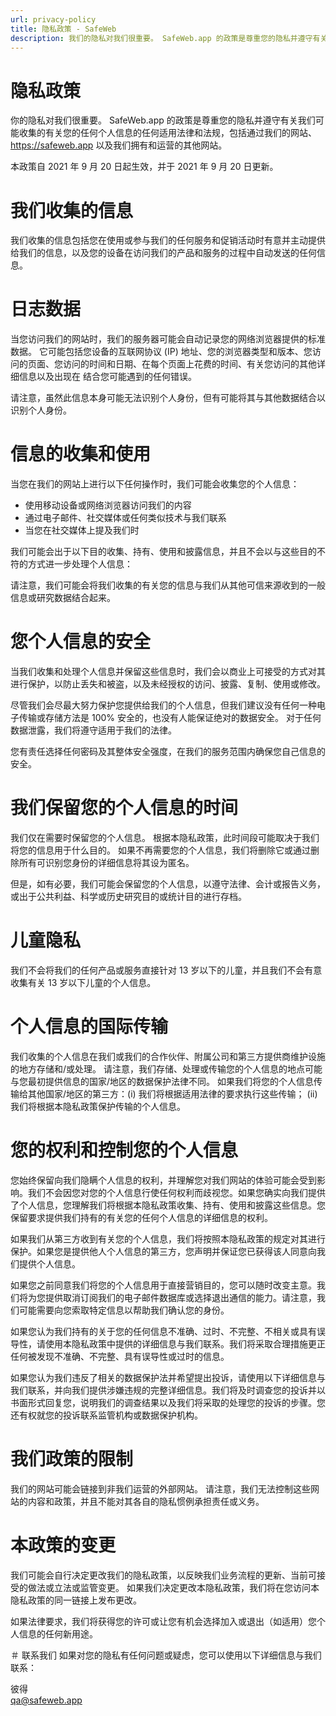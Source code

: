 ```yaml
---
url: privacy-policy
title: 隐私政策 - SafeWeb
description: 我们的隐私对我们很重要。 SafeWeb.app 的政策是尊重您的隐私并遵守有关任何个人信息的任何适用法律和法规
---
```

# 隐私政策
你的隐私对我们很重要。 SafeWeb.app 的政策是尊重您的隐私并遵守有关我们可能收集的有关您的任何个人信息的任何适用法律和法规，包括通过我们的网站、https://safeweb.app 以及我们拥有和运营的其他网站。

本政策自 2021 年 9 月 20 日起生效，并于 2021 年 9 月 20 日更新。

# 我们收集的信息
我们收集的信息包括您在使用或参与我们的任何服务和促销活动时有意并主动提供给我们的信息，以及您的设备在访问我们的产品和服务的过程中自动发送的任何信息。

# 日志数据
当您访问我们的网站时，我们的服务器可能会自动记录您的网络浏览器提供的标准数据。 它可能包括您设备的互联网协议 (IP) 地址、您的浏览器类型和版本、您访问的页面、您访问的时间和日期、在每个页面上花费的时间、有关您访问的其他详细信息以及出现在 结合您可能遇到的任何错误。

请注意，虽然此信息本身可能无法识别个人身份，但有可能将其与其他数据结合以识别个人身份。

# 信息的收集和使用
当您在我们的网站上进行以下任何操作时，我们可能会收集您的个人信息：

- 使用移动设备或网络浏览器访问我们的内容
- 通过电子邮件、社交媒体或任何类似技术与我们联系
- 当您在社交媒体上提及我们时

我们可能会出于以下目的收集、持有、使用和披露信息，并且不会以与这些目的不符的方式进一步处理个人信息：

请注意，我们可能会将我们收集的有关您的信息与我们从其他可信来源收到的一般信息或研究数据结合起来。

# 您个人信息的安全
当我们收集和处理个人信息并保留这些信息时，我们会以商业上可接受的方式对其进行保护，以防止丢失和被盗，以及未经授权的访问、披露、复制、使用或修改。

尽管我们会尽最大努力保护您提供给我们的个人信息，但我们建议没有任何一种电子传输或存储方法是 100% 安全的，也没有人能保证绝对的数据安全。 对于任何数据泄露，我们将遵守适用于我们的法律。

您有责任选择任何密码及其整体安全强度，在我们的服务范围内确保您自己信息的安全。

# 我们保留您的个人信息的时间
我们仅在需要时保留您的个人信息。 根据本隐私政策，此时间段可能取决于我们将您的信息用于什么目的。 如果不再需要您的个人信息，我们将删除它或通过删除所有可识别您身份的详细信息将其设为匿名。

但是，如有必要，我们可能会保留您的个人信息，以遵守法律、会计或报告义务，或出于公共利益、科学或历史研究目的或统计目的进行存档。

# 儿童隐私
我们不会将我们的任何产品或服务直接针对 13 岁以下的儿童，并且我们不会有意收集有关 13 岁以下儿童的个人信息。

# 个人信息的国际传输
我们收集的个人信息在我们或我们的合作伙伴、附属公司和第三方提供商维护设施的地方存储和/或处理。 请注意，我们存储、处理或传输您的个人信息的地点可能与您最初提供信息的国家/地区的数据保护法律不同。 如果我们将您的个人信息传输给其他国家/地区的第三方：(i) 我们将根据适用法律的要求执行这些传输； (ii) 我们将根据本隐私政策保护传输的个人信息。

# 您的权利和控制您的个人信息
您始终保留向我们隐瞒个人信息的权利，并理解您对我们网站的体验可能会受到影响。我们不会因您对您的个人信息行使任何权利而歧视您。如果您确实向我们提供了个人信息，您理解我们将根据本隐私政策收集、持有、使用和披露这些信息。您保留要求提供我们持有的有关您的任何个人信息的详细信息的权利。

如果我们从第三方收到有关您的个人信息，我们将按照本隐私政策的规定对其进行保护。如果您是提供他人个人信息的第三方，您声明并保证您已获得该人同意向我们提供个人信息。

如果您之前同意我们将您的个人信息用于直接营销目的，您可以随时改变主意。我们将为您提供取消订阅我们的电子邮件数据库或选择退出通信的能力。请注意，我们可能需要向您索取特定信息以帮助我们确认您的身份。

如果您认为我们持有的关于您的任何信息不准确、过时、不完整、不相关或具有误导性，请使用本隐私政策中提供的详细信息与我们联系。我们将采取合理措施更正任何被发现不准确、不完整、具有误导性或过时的信息。

如果您认为我们违反了相关的数据保护法并希望提出投诉，请使用以下详细信息与我们联系，并向我们提供涉嫌违规的完整详细信息。我们将及时调查您的投诉并以书面形式回复您，说明我们的调查结果以及我们将采取的处理您的投诉的步骤。您还有权就您的投诉联系监管机构或数据保护机构。

# 我们政策的限制
我们的网站可能会链接到非我们运营的外部网站。 请注意，我们无法控制这些网站的内容和政策，并且不能对其各自的隐私惯例承担责任或义务。

# 本政策的变更
我们可能会自行决定更改我们的隐私政策，以反映我们业务流程的更新、当前可接受的做法或立法或监管变更。 如果我们决定更改本隐私政策，我们将在您访问本隐私政策的同一链接上发布更改。

如果法律要求，我们将获得您的许可或让您有机会选择加入或退出（如适用）您个人信息的任何新用途。

＃ 联系我们
如果对您的隐私有任何问题或疑虑，您可以使用以下详细信息与我们联系：

彼得\
qa@safeweb.app